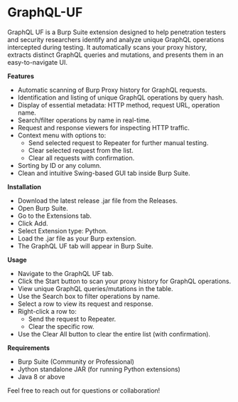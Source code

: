 # GraphQL-UF
GraphQL UF is a Burp Suite extension designed to help penetration testers and security researchers identify and analyze unique GraphQL operations intercepted during testing. It automatically scans your proxy history, extracts distinct GraphQL queries and mutations, and presents them in an easy-to-navigate UI.

**Features**
* Automatic scanning of Burp Proxy history for GraphQL requests.
* Identification and listing of unique GraphQL operations by query hash.
* Display of essential metadata: HTTP method, request URL, operation name.
* Search/filter operations by name in real-time.
* Request and response viewers for inspecting HTTP traffic.
* Context menu with options to:
  * Send selected request to Repeater for further manual testing.
  * Clear selected request from the list.
  * Clear all requests with confirmation.
* Sorting by ID or any column.
* Clean and intuitive Swing-based GUI tab inside Burp Suite.

**Installation**
* Download the latest release .jar file from the Releases.
* Open Burp Suite.
* Go to the Extensions tab.
* Click Add.
* Select Extension type: Python.
* Load the .jar file as your Burp extension.
* The GraphQL UF tab will appear in Burp Suite.
  
**Usage**
* Navigate to the GraphQL UF tab.
* Click the Start button to scan your proxy history for GraphQL operations.
* View unique GraphQL queries/mutations in the table.
* Use the Search box to filter operations by name.
* Select a row to view its request and response.
* Right-click a row to:
  * Send the request to Repeater.
  * Clear the specific row.
* Use the Clear All button to clear the entire list (with confirmation).

**Requirements**
* Burp Suite (Community or Professional)
* Jython standalone JAR (for running Python extensions)
* Java 8 or above

Feel free to reach out for questions or collaboration!
